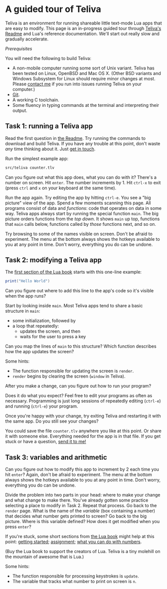 # A guided tour of Teliva

Teliva is an environment for running shareable little text-mode Lua apps that
are easy to modify. This page is an in-progress guided tour through [Teliva's
Readme](https://github.com/akkartik/teliva#readme) and Lua's reference
documentation. We'll start out really slow and gradually accelerate.

_Prerequisites_

You will need the following to build Teliva:

* A non-mobile computer running some sort of Unix variant. Teliva has been
  tested on Linux, OpenBSD and Mac OS X. (Other BSD variants and Windows
  Subsystem for Linux should require minor changes at most. Please [contact me](http://akkartik.name/contact)
  if you run into issues running Teliva on your computer.)
* [Git](https://git-scm.com).
* A working C toolchain.
* Some fluency in typing commands at the terminal and interpreting their
  output.

## Task 1: running a Teliva app

Read the first question in [the Readme](https://github.com/akkartik/teliva/blob/main/README.md).
Try running the commands to download and build Teliva. If you have any trouble
at this point, don't waste _any_ time thinking about it. Just [get in
touch](http://akkartik.name/contact).

Run the simplest example app:

```sh
src/teliva counter.tlv
```

Can you figure out what this app does, what you can do with it? There's a
number on screen. Hit `enter`. The number increments by 1. Hit `ctrl-x` to
exit (press `ctrl` and `x` on your keyboard at the same time).

Run the app again. Try editing the app by hitting `ctrl-e`. You see a "big
picture" view of the app. Spend a few moments scanning this page. All programs
consist of data and _functions_: code that operates on data in some way.
Teliva apps always start by running the special function `main`. The big
picture orders functions from the _top down_. It shows `main` up top,
functions that `main` calls below, functions called by _those_ functions next,
and so on.

Try browsing to some of the names visible on screen. Don't be afraid to
experiment. The menu at the bottom always shows the hotkeys available to you
at any point in time. Don't worry, everything you do can be undone.

## Task 2: modifying a Teliva app

The [first section of the Lua book](https://www.lua.org/pil/1.html) starts
with this one-line example:

```lua
print("Hello World")
```

Can you figure out where to add this line to the app's code so it's visible
when the app runs?

Start by looking inside `main`. Most Teliva apps tend to share a basic
structure in `main`:
- some initialization, followed by
- a loop that repeatedly:
  * updates the screen, and then
  * waits for the user to press a key

Can you map the lines of `main` to this structure? Which function describes
how the app updates the screen?

Some hints:
- The function responsible for updating the screen is `render`.
- `render` begins by clearing the screen (`window` in Teliva).

After you make a change, can you figure out how to run your program?

Does it do what you expect? Feel free to edit your programs as often as
necessary. Programming is just long sessions of repeatedly editing (`ctrl-e`)
and running (`ctrl-e`) your program.

Once you're happy with your change, try exiting Teliva and restarting it with
the same app. Do you still see your changes?

You could save the file `counter.tlv` anywhere you like at this point. Or
share it with someone else. Everything needed for the app is in that file. If
you get stuck or have a question, [send it to me!](http://akkartik.name/contact)

## Task 3: variables and arithmetic

Can you figure out how to modify this app to increment by 2 each time you
hit `enter`? Again, don't be afraid to experiment. The menu at the bottom
always shows the hotkeys available to you at any point in time. Don't worry,
everything you do can be undone.

Divide the problem into two parts in your head: where to make your change and
what change to make there. You've already gotten some practice selecting a
place to modify in Task 2. Repeat that process. Go back to the `render` page.
What is the name of the _variable_ (box containing a number) that decides what
number gets printed to screen? Go back to the big picture. Where is this
variable defined? How does it get modified when you press `enter`?

If you're stuck, some short sections from [the Lua book](https://www.lua.org/pil/contents.html)
might help at this point: [getting started](https://www.lua.org/pil/1.html);
[assignment](https://www.lua.org/pil/4.1.html); [what you can do with numbers](https://www.lua.org/pil/3.1.html).

(Buy the Lua book to support the creators of Lua. Teliva is a tiny molehill on
the mountain of awesome that is Lua.)

Some hints:
- The function responsible for processing keystrokes is `update`.
- The variable that tracks what number to print on screen is `n`.
